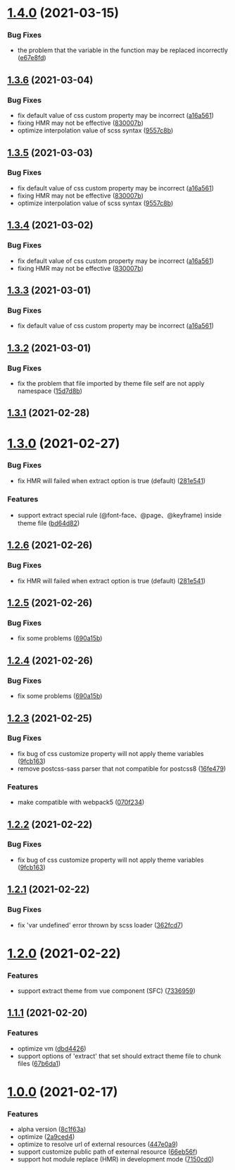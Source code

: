 # [1.4.0](https://github.com/icesjs/theme-webpack-plugin/compare/v1.3.2...v1.4.0) (2021-03-15)

### Bug Fixes

- the problem that the variable in the function may be replaced incorrectly ([e67e8fd](https://github.com/icesjs/theme-webpack-plugin/commit/e67e8fde08ad3c37097cd1a63ec58feade97f0dc))

## [1.3.6](https://github.com/icesjs/theme-webpack-plugin/compare/v1.3.2...v1.3.6) (2021-03-04)

### Bug Fixes

- fix default value of css custom property may be incorrect ([a16a561](https://github.com/icesjs/theme-webpack-plugin/commit/a16a5617c25bd41ee1cd85ab19d542f3a858bfd4))
- fixing HMR may not be effective ([830007b](https://github.com/icesjs/theme-webpack-plugin/commit/830007b7106f63d026f5281363d8bb5eff246640))
- optimize interpolation value of scss syntax ([9557c8b](https://github.com/icesjs/theme-webpack-plugin/commit/9557c8b0025064188c275eb980e93349ea7fbc48))

## [1.3.5](https://github.com/icesjs/theme-webpack-plugin/compare/v1.3.2...v1.3.5) (2021-03-03)

### Bug Fixes

- fix default value of css custom property may be incorrect ([a16a561](https://github.com/icesjs/theme-webpack-plugin/commit/a16a5617c25bd41ee1cd85ab19d542f3a858bfd4))
- fixing HMR may not be effective ([830007b](https://github.com/icesjs/theme-webpack-plugin/commit/830007b7106f63d026f5281363d8bb5eff246640))
- optimize interpolation value of scss syntax ([9557c8b](https://github.com/icesjs/theme-webpack-plugin/commit/9557c8b0025064188c275eb980e93349ea7fbc48))

## [1.3.4](https://github.com/icesjs/theme-webpack-plugin/compare/v1.3.2...v1.3.4) (2021-03-02)

### Bug Fixes

- fix default value of css custom property may be incorrect ([a16a561](https://github.com/icesjs/theme-webpack-plugin/commit/a16a5617c25bd41ee1cd85ab19d542f3a858bfd4))
- fixing HMR may not be effective ([830007b](https://github.com/icesjs/theme-webpack-plugin/commit/830007b7106f63d026f5281363d8bb5eff246640))

## [1.3.3](https://github.com/icesjs/theme-webpack-plugin/compare/v1.3.2...v1.3.3) (2021-03-01)

### Bug Fixes

- fix default value of css custom property may be incorrect ([a16a561](https://github.com/icesjs/theme-webpack-plugin/commit/a16a5617c25bd41ee1cd85ab19d542f3a858bfd4))

## [1.3.2](https://github.com/icesjs/theme-webpack-plugin/compare/v1.3.0...v1.3.2) (2021-03-01)

### Bug Fixes

- fix the problem that file imported by theme file self are not apply namespace ([15d7d8b](https://github.com/icesjs/theme-webpack-plugin/commit/15d7d8bf3d807089b4ff2fc43d2bdbff05895478))

## [1.3.1](https://github.com/icesjs/theme-webpack-plugin/compare/v1.3.0...v1.3.1) (2021-02-28)

# [1.3.0](https://github.com/icesjs/theme-webpack-plugin/compare/v1.2.5...v1.3.0) (2021-02-27)

### Bug Fixes

- fix HMR will failed when extract option is true (default) ([281e541](https://github.com/icesjs/theme-webpack-plugin/commit/281e541de2a06fc15ae20c8733cb6ff5a812fc90))

### Features

- support extract special rule (\@font-face、\@page、\@keyframe) inside theme file ([bd64d82](https://github.com/icesjs/theme-webpack-plugin/commit/bd64d82c18b97fa12305c84b6764de6d2c4c5966))

## [1.2.6](https://github.com/icesjs/theme-webpack-plugin/compare/v1.2.5...v1.2.6) (2021-02-26)

### Bug Fixes

- fix HMR will failed when extract option is true (default) ([281e541](https://github.com/icesjs/theme-webpack-plugin/commit/281e541de2a06fc15ae20c8733cb6ff5a812fc90))

## [1.2.5](https://github.com/icesjs/theme-webpack-plugin/compare/v1.2.3...v1.2.5) (2021-02-26)

### Bug Fixes

- fix some problems ([690a15b](https://github.com/icesjs/theme-webpack-plugin/commit/690a15b5a2ae4acb89eb2e5e11aeb78c164a36ba))

## [1.2.4](https://github.com/icesjs/theme-webpack-plugin/compare/v1.2.3...v1.2.4) (2021-02-26)

### Bug Fixes

- fix some problems ([690a15b](https://github.com/icesjs/theme-webpack-plugin/commit/690a15b5a2ae4acb89eb2e5e11aeb78c164a36ba))

## [1.2.3](https://github.com/icesjs/theme-webpack-plugin/compare/v1.2.1...v1.2.3) (2021-02-25)

### Bug Fixes

- fix bug of css customize property will not apply theme variables ([9fcb163](https://github.com/icesjs/theme-webpack-plugin/commit/9fcb1633789e8cfff39d1615a2f773a0b8b35387))
- remove postcss-sass parser that not compatible for postcss8 ([16fe479](https://github.com/icesjs/theme-webpack-plugin/commit/16fe47945ca7dd11a11992d78f10bc82a6b7ad03))

### Features

- make compatible with webpack5 ([070f234](https://github.com/icesjs/theme-webpack-plugin/commit/070f2347cfcd4837ce579dc4558dbc0f932b663f))

## [1.2.2](https://github.com/icesjs/theme-webpack-plugin/compare/v1.2.1...v1.2.2) (2021-02-22)

### Bug Fixes

- fix bug of css customize property will not apply theme variables ([9fcb163](https://github.com/icesjs/theme-webpack-plugin/commit/9fcb1633789e8cfff39d1615a2f773a0b8b35387))

## [1.2.1](https://github.com/icesjs/theme-webpack-plugin/compare/v1.2.0...v1.2.1) (2021-02-22)

### Bug Fixes

- fix 'var undefined' error thrown by scss loader ([362fcd7](https://github.com/icesjs/theme-webpack-plugin/commit/362fcd76dbe14a5b16a82441de5e81e2df3f45a6))

# [1.2.0](https://github.com/icesjs/theme-webpack-plugin/compare/v1.1.1...v1.2.0) (2021-02-22)

### Features

- support extract theme from vue component (SFC) ([7336959](https://github.com/icesjs/theme-webpack-plugin/commit/73369597681bd4f74846e3168ac589db9087c22c))

## [1.1.1](https://github.com/icesjs/theme-webpack-plugin/compare/v1.0.0...v1.1.1) (2021-02-20)

### Features

- optimize vm ([dbd4426](https://github.com/icesjs/theme-webpack-plugin/commit/dbd4426afd588a16dc5a7c49bc160f28822f178e))
- support options of 'extract' that set should extract theme file to chunk files ([67b6da1](https://github.com/icesjs/theme-webpack-plugin/commit/67b6da1274e37d7044d757c7234dfe85ec7889db))

# [1.0.0](https://github.com/icesjs/theme-webpack-plugin/compare/8c1f63a95603a638a386b7244211c178ccc33da2...v1.0.0) (2021-02-17)

### Features

- alpha version ([8c1f63a](https://github.com/icesjs/theme-webpack-plugin/commit/8c1f63a95603a638a386b7244211c178ccc33da2))
- optimize ([2a9ced4](https://github.com/icesjs/theme-webpack-plugin/commit/2a9ced4404b2ed0c2b73be84fe809d31a29a3dba))
- optimize to resolve url of external resources ([447e0a9](https://github.com/icesjs/theme-webpack-plugin/commit/447e0a94aa8d42eb90b2b3268173424f54b093c1))
- support customize public path of external resource ([66eb56f](https://github.com/icesjs/theme-webpack-plugin/commit/66eb56f404d0a067bce0edd0e1606d46261c0fa2))
- support hot module replace (HMR) in development mode ([7150cd0](https://github.com/icesjs/theme-webpack-plugin/commit/7150cd059ad48152cd9b4a9330d74b57257ff788))
